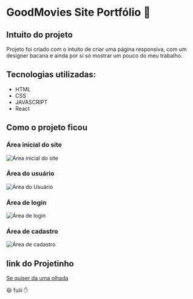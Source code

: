 # GoodMovies Site Portfólio 📰

## Intuito do projeto

Projeto foi criado com o intuito de criar uma página responsiva, com um designer bacana e ainda por si só mostrar um pouco do meu trabalho.

## Tecnologias utilizadas:

   * HTML
   * CSS
   * JAVASCRIPT
   * React
## Como o projeto ficou
### Área inicial do site
![Área inicial do site]()
### Área do usuário
![Área do Usuário]()
### Área de login
![Área de login]()
### Área de cadastro
![Área de cadastro]()
## link do Projetinho 

 [Se quiser da uma olhada](https://goodmovies-frontend.herokuapp.com/)

😃 fuiii ✋ 
